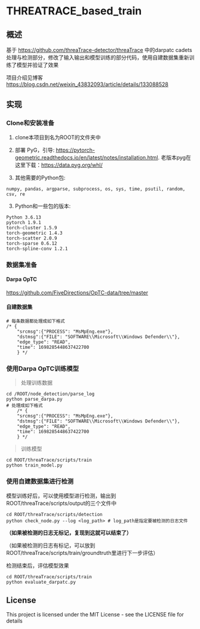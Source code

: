 # THREATRACE_based_train

## 概述

基于 https://github.com/threaTrace-detector/threaTrace 中的darpatc cadets处理与检测部分，修改了输入输出和模型训练的部分代码，使用自建数据集重新训练了模型并验证了效果

项目介绍见博客 https://blog.csdn.net/weixin_43832093/article/details/133088528

## 实现



### Clone和安装准备

  1. clone本项目到名为ROOT的文件夹中

  2. 部署 PyG，引导: https://pytorch-geometric.readthedocs.io/en/latest/notes/installation.html.
老版本pyg在这里下载：https://data.pyg.org/whl/

  3. 其他需要的Python包: 
  
    numpy, pandas, argparse, subprocess, os, sys, time, psutil, random, csv, re
    
  3. Python和一些包的版本: 
  
    Python 3.6.13
    pytorch 1.9.1
    torch-cluster 1.5.9
    torch-geometric 1.4.3
    torch-scatter 2.0.9
    torch-sparse 0.6.12
    torch-spline-conv 1.2.1
    
  
### 数据集准备

#### Darpa OpTC

https://github.com/FiveDirections/OpTC-data/tree/master


#### 自建数据集

    # 每条数据都处理成如下格式
    /* {
        "srcmsg":{"PROCESS": "MsMpEng.exe"}, 
        "dstmsg":{"FILE": "SOFTWARE\\Microsoft\\Windows Defender\\"}, 
        "edge_type": "READ", 
        "time": 1698285448637422700
        } */



### 使用Darpa OpTC训练模型

> 处理训练数据
    
    cd /ROOT/node_detection/parse_log
    python parse_darpa.py
    # 处理成如下格式
        /* {
        "srcmsg":{"PROCESS": "MsMpEng.exe"}, 
        "dstmsg":{"FILE": "SOFTWARE\\Microsoft\\Windows Defender\\"}, 
        "edge_type": "READ", 
        "time": 1698285448637422700
        } */

> 训练模型

    cd ROOT/threaTrace/scripts/train
    python train_model.py


### 使用自建数据集进行检测


模型训练好后，可以使用模型进行检测，输出到ROOT/threaTrace/scripts/output的三个文件中

    cd ROOT/threaTrace/scripts/detection
    python check_node.py --log <log_path> # log_path是指定要被检测的日志文件

**（如果被检测的日志无标记，复现到这就可以结束了）**

（如果被检测的日志有标记，可以放到ROOT/threaTrace/scripts/train/groundtruth里进行下一步评估）

检测结束后，评估模型效果

    cd ROOT/threaTrace/scripts/train
    python evaluate_darpatc.py



## License

This project is licensed under the MIT License - see the LICENSE file for details
